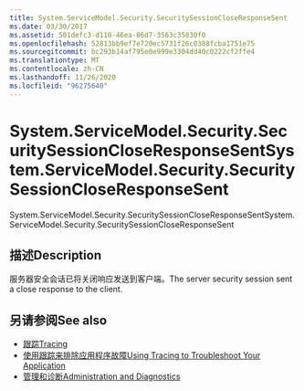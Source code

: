 ```yaml
---
title: System.ServiceModel.Security.SecuritySessionCloseResponseSent
ms.date: 03/30/2017
ms.assetid: 501defc3-d110-46ea-86d7-3563c35830f0
ms.openlocfilehash: 52813bb9ef7e720ec5731f26c0388fcba1751e75
ms.sourcegitcommit: bc293b14af795e0e999e3304dd40c0222cf2ffe4
ms.translationtype: MT
ms.contentlocale: zh-CN
ms.lasthandoff: 11/26/2020
ms.locfileid: "96275640"
---
```

# <a name="systemservicemodelsecuritysecuritysessioncloseresponsesent"></a><span data-ttu-id="e86ec-102">System.ServiceModel.Security.SecuritySessionCloseResponseSent</span><span class="sxs-lookup"><span data-stu-id="e86ec-102">System.ServiceModel.Security.SecuritySessionCloseResponseSent</span></span>

<span data-ttu-id="e86ec-103">System.ServiceModel.Security.SecuritySessionCloseResponseSent</span><span class="sxs-lookup"><span data-stu-id="e86ec-103">System.ServiceModel.Security.SecuritySessionCloseResponseSent</span></span>  
  
## <a name="description"></a><span data-ttu-id="e86ec-104">描述</span><span class="sxs-lookup"><span data-stu-id="e86ec-104">Description</span></span>  

 <span data-ttu-id="e86ec-105">服务器安全会话已将关闭响应发送到客户端。</span><span class="sxs-lookup"><span data-stu-id="e86ec-105">The server security session sent a close response to the client.</span></span>  
  
## <a name="see-also"></a><span data-ttu-id="e86ec-106">另请参阅</span><span class="sxs-lookup"><span data-stu-id="e86ec-106">See also</span></span>

- [<span data-ttu-id="e86ec-107">跟踪</span><span class="sxs-lookup"><span data-stu-id="e86ec-107">Tracing</span></span>](index.md)
- [<span data-ttu-id="e86ec-108">使用跟踪来排除应用程序故障</span><span class="sxs-lookup"><span data-stu-id="e86ec-108">Using Tracing to Troubleshoot Your Application</span></span>](using-tracing-to-troubleshoot-your-application.md)
- [<span data-ttu-id="e86ec-109">管理和诊断</span><span class="sxs-lookup"><span data-stu-id="e86ec-109">Administration and Diagnostics</span></span>](../index.md)
